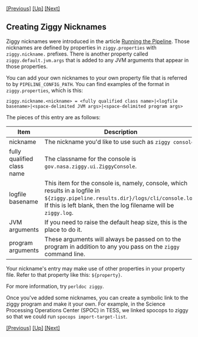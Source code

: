 <!-- -*-visual-line-*- -->

[[Previous]](edit-pipeline.md)
[[Up]](dusty-corners.md)
[[Next]](advanced-uow.md)

## Creating Ziggy Nicknames

Ziggy nicknames were introduced in the article [Running the Pipeline](running-pipeline.md). Those nicknames are defined by properties in `ziggy.properties` with `ziggy.nickname.` prefixes. There is another property called `ziggy.default.jvm.args` that is added to any JVM arguments that appear in those properties.

You can add your own nicknames to your own property file that is referred to by `PIPELINE_CONFIG_PATH`. You can find examples of the format in `ziggy.properties`, which is this:

```
ziggy.nickname.<nickname> = <fully qualified class name>|<logfile basename>|<space-delimited JVM args>|<space-delimited program args>
```

The pieces of this entry are as follows:

| Item | Description |
| ---- | ----------- |
| nickname | The nickname you'd like to use such as `ziggy console`. |
| fully qualified class name | The classname for the console is `gov.nasa.ziggy.ui.ZiggyConsole`. |
| logfile basename | This item for the console is, namely, console, which results in a logfile in `${ziggy.pipeline.results.dir}/logs/cli/console.log`. If this is left blank, then the log filename will be `ziggy.log`. |
| JVM arguments | If you need to raise the default heap size, this is the place to do it. |
| program arguments | These arguments will always be passed on to the program in addition to any you pass on the `ziggy` command line. |

Your nickname's entry may make use of other properties in your property file. Refer to that property like this: `${property}`.

For more information, try `perldoc ziggy`.

Once you've added some nicknames, you can create a symbolic link to the ziggy program and make it your own. For example, in the Science Processing Operations Center (SPOC) in TESS, we linked spocops to ziggy so that we could run `spocops import-target-list`.

[[Previous]](edit-pipeline.md)
[[Up]](dusty-corners.md)
[[Next]](advanced-uow.md)
